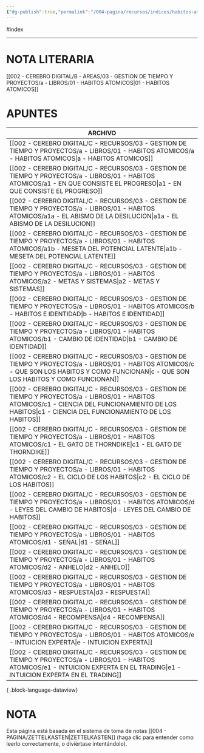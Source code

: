 ```yaml
---
{"dg-publish":true,"permalink":"/004-pagina/recursos/indices/habitos-atomicos/"}
---
```


#index

---

# NOTA LITERARIA
[[002 - CEREBRO DIGITAL/B - AREAS/03 - GESTION DE TIEMPO Y PROYECTOS/a - LIBROS/01 - HABITOS ATOMICOS\|01 - HABITOS ATOMICOS]]

# APUNTES
| ARCHIVO                                                                                                                                                                                                      |
| ------------------------------------------------------------------------------------------------------------------------------------------------------------------------------------------------------------ |
| [[002 - CEREBRO DIGITAL/C - RECURSOS/03 - GESTION DE TIEMPO Y PROYECTOS/a - LIBROS/01 - HABITOS ATOMICOS/a - HABITOS ATOMICOS\|a - HABITOS ATOMICOS]]                                                     |
| [[002 - CEREBRO DIGITAL/C - RECURSOS/03 - GESTION DE TIEMPO Y PROYECTOS/a - LIBROS/01 - HABITOS ATOMICOS/a1 - EN QUE CONSISTE EL PROGRESO\|a1 - EN QUE CONSISTE EL PROGRESO]]                             |
| [[002 - CEREBRO DIGITAL/C - RECURSOS/03 - GESTION DE TIEMPO Y PROYECTOS/a - LIBROS/01 - HABITOS ATOMICOS/a1a - EL ABISMO DE LA DESILUCION\|a1a - EL ABISMO DE LA DESILUCION]]                             |
| [[002 - CEREBRO DIGITAL/C - RECURSOS/03 - GESTION DE TIEMPO Y PROYECTOS/a - LIBROS/01 - HABITOS ATOMICOS/a1b - MESETA DEL POTENCIAL LATENTE\|a1b - MESETA DEL POTENCIAL LATENTE]]                         |
| [[002 - CEREBRO DIGITAL/C - RECURSOS/03 - GESTION DE TIEMPO Y PROYECTOS/a - LIBROS/01 - HABITOS ATOMICOS/a2 - METAS Y SISTEMAS\|a2 - METAS Y SISTEMAS]]                                                   |
| [[002 - CEREBRO DIGITAL/C - RECURSOS/03 - GESTION DE TIEMPO Y PROYECTOS/a - LIBROS/01 - HABITOS ATOMICOS/b - HABITOS E IDENTIDAD\|b - HABITOS E IDENTIDAD]]                                               |
| [[002 - CEREBRO DIGITAL/C - RECURSOS/03 - GESTION DE TIEMPO Y PROYECTOS/a - LIBROS/01 - HABITOS ATOMICOS/b1 - CAMBIO DE IDENTIDAD\|b1 - CAMBIO DE IDENTIDAD]]                                             |
| [[002 - CEREBRO DIGITAL/C - RECURSOS/03 - GESTION DE TIEMPO Y PROYECTOS/a - LIBROS/01 - HABITOS ATOMICOS/c - QUE SON LOS HABITOS Y COMO FUNCIONAN\|c - QUE SON LOS HABITOS Y COMO FUNCIONAN]]             |
| [[002 - CEREBRO DIGITAL/C - RECURSOS/03 - GESTION DE TIEMPO Y PROYECTOS/a - LIBROS/01 - HABITOS ATOMICOS/c1 - CIENCIA DEL FUNCIONAMIENTO DE LOS HABITOS\|c1 - CIENCIA DEL FUNCIONAMIENTO DE LOS HABITOS]] |
| [[002 - CEREBRO DIGITAL/C - RECURSOS/03 - GESTION DE TIEMPO Y PROYECTOS/a - LIBROS/01 - HABITOS ATOMICOS/c1 - EL GATO DE THORNDIKE\|c1 - EL GATO DE THORNDIKE]]                                           |
| [[002 - CEREBRO DIGITAL/C - RECURSOS/03 - GESTION DE TIEMPO Y PROYECTOS/a - LIBROS/01 - HABITOS ATOMICOS/c2 - EL CICLO DE LOS HABITOS\|c2 - EL CICLO DE LOS HABITOS]]                                     |
| [[002 - CEREBRO DIGITAL/C - RECURSOS/03 - GESTION DE TIEMPO Y PROYECTOS/a - LIBROS/01 - HABITOS ATOMICOS/d - LEYES DEL CAMBIO DE HABITOS\|d - LEYES DEL CAMBIO DE HABITOS]]                               |
| [[002 - CEREBRO DIGITAL/C - RECURSOS/03 - GESTION DE TIEMPO Y PROYECTOS/a - LIBROS/01 - HABITOS ATOMICOS/d1 - SEÑAL\|d1 - SEÑAL]]                                                                         |
| [[002 - CEREBRO DIGITAL/C - RECURSOS/03 - GESTION DE TIEMPO Y PROYECTOS/a - LIBROS/01 - HABITOS ATOMICOS/d2 - ANHELO\|d2 - ANHELO]]                                                                       |
| [[002 - CEREBRO DIGITAL/C - RECURSOS/03 - GESTION DE TIEMPO Y PROYECTOS/a - LIBROS/01 - HABITOS ATOMICOS/d3 - RESPUESTA\|d3 - RESPUESTA]]                                                                 |
| [[002 - CEREBRO DIGITAL/C - RECURSOS/03 - GESTION DE TIEMPO Y PROYECTOS/a - LIBROS/01 - HABITOS ATOMICOS/d4 - RECOMPENSA\|d4 - RECOMPENSA]]                                                               |
| [[002 - CEREBRO DIGITAL/C - RECURSOS/03 - GESTION DE TIEMPO Y PROYECTOS/a - LIBROS/01 - HABITOS ATOMICOS/e - INTUICION EXPERTA\|e - INTUICION EXPERTA]]                                                   |
| [[002 - CEREBRO DIGITAL/C - RECURSOS/03 - GESTION DE TIEMPO Y PROYECTOS/a - LIBROS/01 - HABITOS ATOMICOS/e1 - INTUICION EXPERTA EN EL TRADING\|e1 - INTUICION EXPERTA EN EL TRADING]]                     |

{ .block-language-dataview}

# NOTA
Esta página está basada en el sistema de toma de notas [[004 - PAGINA/ZETTELKASTEN\|ZETTELKASTEN]] (haga clic para entender como leerlo correctamente, o diviértase intentándolo).